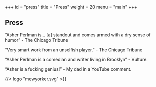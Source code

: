 +++
id = "press"
title = "Press"
weight = 20
menu = "main"
+++

## Press

“Asher Perlman is… \[a\] standout and comes armed with a dry sense of humor” - The Chicago Tribune

“Very smart work from an unselfish player.” - The Chicago Tribune

“Asher Perlman is a comedian and writer living in Brooklyn” - Vulture.

“Asher is a fucking genius!” - My dad in a YouTube comment.

{{<  logo "mewyorker.svg" >}}